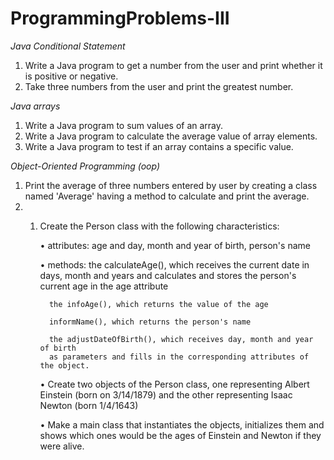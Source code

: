 # ProgrammingProblems-III

*Java Conditional Statement*

1. Write a Java program to get a number from the user and print whether it is positive or negative.
2. Take three numbers from the user and print the greatest number.

*Java arrays*
1. Write a Java program to sum values of an array.
2. Write a Java program to calculate the average value of array elements. 
3. Write a Java program to test if an array contains a specific value. 

*Object-Oriented Programming (oop)*
1. Print the average of three numbers entered by user by creating a class named 'Average'
having a method to calculate and print the average.
2. 1) Create the Person class with the following characteristics:

        • attributes: age and day, month and year of birth, person's name

        • methods:
            the calculateAge(), which receives the current date in days, month and years and calculates and stores the person's current age in the age attribute

            the infoAge(), which returns the value of the age

            informName(), which returns the person's name
            
            the adjustDateOfBirth(), which receives day, month and year of birth
            as parameters and fills in the corresponding attributes of the object.

        • Create two objects of the Person class, one representing Albert Einstein (born on 3/14/1879) and the other representing Isaac Newton (born 1/4/1643)
        
        • Make a main class that instantiates the objects, initializes them and shows which ones would be the ages of Einstein and Newton if they were alive.